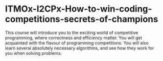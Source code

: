 # ITMOx-I2CPx-How-to-win-coding-competitions-secrets-of-champions

This course will introduce you to the exciting world of competitive programming, where correctness and efficiency matter. You will get acquainted with the flavour of programming competitions. You will also learn several absolutely necessary algorithms, and see how they work for you when solving problems.
